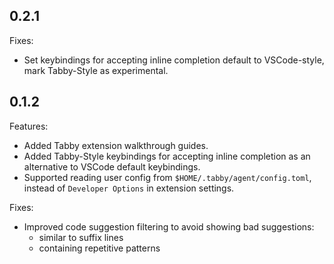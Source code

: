 ## 0.2.1

Fixes:

- Set keybindings for accepting inline completion default to VSCode-style, mark Tabby-Style as experimental.

## 0.1.2

Features:

- Added Tabby extension walkthrough guides.
- Added Tabby-Style keybindings for accepting inline completion as an alternative to VSCode default keybindings.
- Supported reading user config from `$HOME/.tabby/agent/config.toml`, instead of `Developer Options` in extension settings.

Fixes:

- Improved code suggestion filtering to avoid showing bad suggestions:
  - similar to suffix lines
  - containing repetitive patterns
